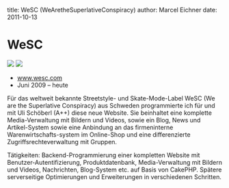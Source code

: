 title: WeSC (WeAretheSuperlativeConspiracy)
author: Marcel Eichner
date: 2011-10-13

# WeSC

<img src="<?= $Router->root(); ?>/images/work/wesc/20111011_wesc_startseite.jpg">
<img src="<?= $Router->root(); ?>/images/work/wesc/20111011_wesc_wescpedia.jpg">

* www.wesc.com
* Juni 2009 – heute

Für das weltweit bekannte Streetstyle- und Skate-Mode-Label WeSC (We are the
Superlative Conspiracy) aus Schweden programmierte ich für und mit Uli
Schöberl (A++) diese neue Website. Sie beinhaltet eine komplette
Media-Verwaltung mit Bildern und Videos, sowie ein Blog, News und
Artikel-System sowie eine Anbindung an das firmeninterne
Warenwirtschafts-system im Online-Shop und eine differenzierte
Zugriffsrechteverwaltung mit Gruppen.

Tätigkeiten: Backend-Programmierung einer kompletten Website mit
Benutzer-Autentifizierung, Produktdatenbank, Media-Verwaltung mit Bildern und
Videos, Nachrichten, Blog-System etc. auf Basis von CakePHP. Spätere
serverseitige Optimierungen und Erweiterungen in verschiedenen Schritten.